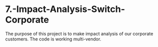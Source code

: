 # 7.-Impact-Analysis-Switch-Corporate
The purpose of this project is to make impact analysis of our corporate customers. The code is working multi-vendor.
